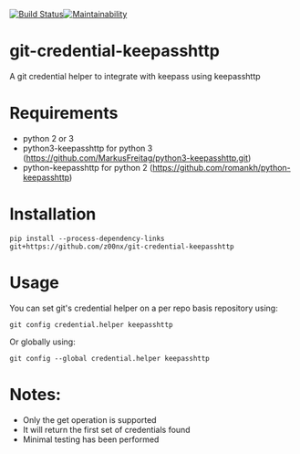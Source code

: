 [![Build Status](https://travis-ci.org/z00nx/git-credential-keepasshttp.svg?branch=master)](https://travis-ci.org/z00nx/git-credential-keepasshttp)[![Maintainability](https://api.codeclimate.com/v1/badges/65e6ab4cce993efd9eae/maintainability)](https://codeclimate.com/github/z00nx/git-credential-keepasshttp/maintainability)
# git-credential-keepasshttp
A git credential helper to integrate with keepass using keepasshttp

# Requirements
* python 2 or 3
* python3-keepasshttp for python 3 (https://github.com/MarkusFreitag/python3-keepasshttp.git)
* python-keepasshttp for python 2 (https://github.com/romankh/python-keepasshttp)

# Installation
```shell
pip install --process-dependency-links git+https://github.com/z00nx/git-credential-keepasshttp
```

# Usage
You can set git's credential helper on a per repo basis repository using:
```shell
git config credential.helper keepasshttp
```
Or globally using:
```shell
git config --global credential.helper keepasshttp
```

# Notes:
* Only the get operation is supported
* It will return the first set of credentials found
* Minimal testing has been performed
